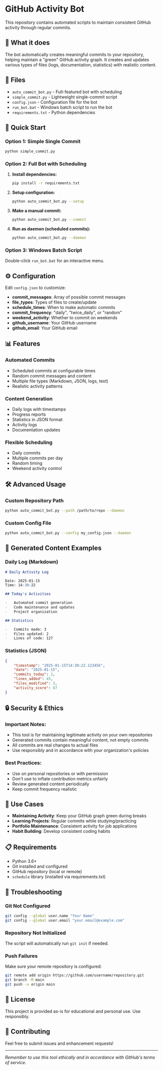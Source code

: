 # GitHub Activity Bot

This repository contains automated scripts to maintain consistent GitHub activity through regular commits.

## 🤖 What it does

The bot automatically creates meaningful commits to your repository, helping maintain a "green" GitHub activity graph. It creates and updates various types of files (logs, documentation, statistics) with realistic content.

## 📁 Files

-   `auto_commit_bot.py` - Full-featured bot with scheduling
-   `simple_commit.py` - Lightweight single-commit script
-   `config.json` - Configuration file for the bot
-   `run_bot.bat` - Windows batch script to run the bot
-   `requirements.txt` - Python dependencies

## 🚀 Quick Start

### Option 1: Simple Single Commit

```bash
python simple_commit.py
```

### Option 2: Full Bot with Scheduling

1. **Install dependencies:**

    ```bash
    pip install -r requirements.txt
    ```

2. **Setup configuration:**

    ```bash
    python auto_commit_bot.py --setup
    ```

3. **Make a manual commit:**

    ```bash
    python auto_commit_bot.py --commit
    ```

4. **Run as daemon (scheduled commits):**
    ```bash
    python auto_commit_bot.py --daemon
    ```

### Option 3: Windows Batch Script

Double-click `run_bot.bat` for an interactive menu.

## ⚙️ Configuration

Edit `config.json` to customize:

-   **commit_messages**: Array of possible commit messages
-   **file_types**: Types of files to create/update
-   **schedule_times**: When to make automatic commits
-   **commit_frequency**: "daily", "twice_daily", or "random"
-   **weekend_activity**: Whether to commit on weekends
-   **github_username**: Your GitHub username
-   **github_email**: Your GitHub email

## 📊 Features

### Automated Commits

-   Scheduled commits at configurable times
-   Random commit messages and content
-   Multiple file types (Markdown, JSON, logs, text)
-   Realistic activity patterns

### Content Generation

-   Daily logs with timestamps
-   Progress reports
-   Statistics in JSON format
-   Activity logs
-   Documentation updates

### Flexible Scheduling

-   Daily commits
-   Multiple commits per day
-   Random timing
-   Weekend activity control

## 🛠️ Advanced Usage

### Custom Repository Path

```bash
python auto_commit_bot.py --path /path/to/repo --daemon
```

### Custom Config File

```bash
python auto_commit_bot.py --config my_config.json --daemon
```

## 📝 Generated Content Examples

### Daily Log (Markdown)

```markdown
# Daily Activity Log

Date: 2025-01-15
Time: 14:30:22

## Today's Activities

-   Automated commit generation
-   Code maintenance and updates
-   Project organization

## Statistics

-   Commits made: 3
-   Files updated: 2
-   Lines of code: 127
```

### Statistics (JSON)

```json
{
    "timestamp": "2025-01-15T14:30:22.123456",
    "date": "2025-01-15",
    "commits_today": 2,
    "lines_added": 45,
    "files_modified": 3,
    "activity_score": 87
}
```

## 🔒 Security & Ethics

### Important Notes:

-   This tool is for maintaining legitimate activity on your own repositories
-   Generated commits contain meaningful content, not empty commits
-   All commits are real changes to actual files
-   Use responsibly and in accordance with your organization's policies

### Best Practices:

-   Use on personal repositories or with permission
-   Don't use to inflate contribution metrics unfairly
-   Review generated content periodically
-   Keep commit frequency realistic

## 🎯 Use Cases

-   **Maintaining Activity**: Keep your GitHub graph green during breaks
-   **Learning Projects**: Regular commits while studying/practicing
-   **Portfolio Maintenance**: Consistent activity for job applications
-   **Habit Building**: Develop consistent coding habits

## 📋 Requirements

-   Python 3.6+
-   Git installed and configured
-   GitHub repository (local or remote)
-   `schedule` library (installed via requirements.txt)

## 🔧 Troubleshooting

### Git Not Configured

```bash
git config --global user.name "Your Name"
git config --global user.email "your.email@example.com"
```

### Repository Not Initialized

The script will automatically run `git init` if needed.

### Push Failures

Make sure your remote repository is configured:

```bash
git remote add origin https://github.com/username/repository.git
git branch -M main
git push -u origin main
```

## 📄 License

This project is provided as-is for educational and personal use. Use responsibly.

## 🤝 Contributing

Feel free to submit issues and enhancement requests!

---

_Remember to use this tool ethically and in accordance with GitHub's terms of service._
